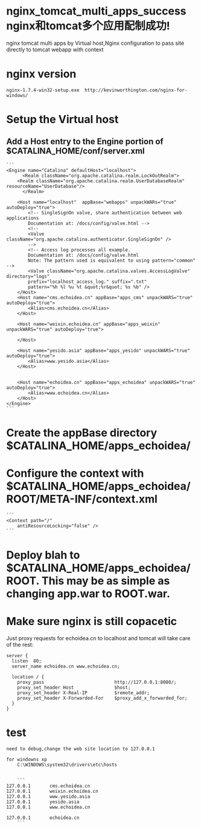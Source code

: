 nginx_tomcat_multi_apps_success nginx和tomcat多个应用配制成功!
===============================

nginx tomcat multi apps by  Virtual host,Nginx configuration to pass site directly to tomcat webapp with context



# nginx version
	nginx-1.7.4-win32-setup.exe  http://kevinworthington.com/nginx-for-windows/


# Setup the Virtual host
## Add a Host entry to the Engine portion of $CATALINA_HOME/conf/server.xml
	```
	<Engine name="Catalina" defaultHost="localhost">   
	      <Realm className="org.apache.catalina.realm.LockOutRealm">      
		<Realm className="org.apache.catalina.realm.UserDatabaseRealm"  resourceName="UserDatabase"/>
	      </Realm>

		<Host name="localhost"  appBase="webapps" unpackWARs="true" autoDeploy="true">
			<!-- SingleSignOn valve, share authentication between web applications
			Documentation at: /docs/config/valve.html -->
			<!--
			<Valve className="org.apache.catalina.authenticator.SingleSignOn" />
			-->
			<!-- Access log processes all example.
			Documentation at: /docs/config/valve.html
			Note: The pattern used is equivalent to using pattern="common" -->
			<Valve className="org.apache.catalina.valves.AccessLogValve" directory="logs"
			prefix="localhost_access_log." suffix=".txt"
			pattern="%h %l %u %t &quot;%r&quot; %s %b" />
		</Host>
		<Host name="cms.echoidea.cn" appBase="apps_cms" unpackWARS="true" autoDeploy="true">
			<Alias>cms.echoidea.cn</Alias>
		</Host>

		<Host name="weixin.echoidea.cn" appBase="apps_weixin" unpackWARS="true" autoDeploy="true">
			
		</Host>

		<Host name="yesido.asia" appBase="apps_yesido" unpackWARS="true" autoDeploy="true">
			<Alias>www.yesido.asia</Alias>
		</Host>


		<Host name="echoidea.cn" appBase="apps_echoidea" unpackWARS="true" autoDeploy="true">
			<Alias>www.echoidea.cn</Alias>
		</Host>
	</Engine>
	```


# Create the appBase directory $CATALINA_HOME/apps_echoidea/

# Configure the context with $CATALINA_HOME/apps_echoidea/ROOT/META-INF/context.xml
	```
	<Context path="/" 
	    antiResourceLocking="false" />
	```
# Deploy blah to $CATALINA_HOME/apps_echoidea/ROOT. This may be as simple as changing app.war to ROOT.war.

# Make sure nginx is still copacetic
Just proxy requests for echoidea.cn to localhost and tomcat will take care of the rest:
```
server {
  listen  80; 
  server_name echoidea.cn www.echoidea.cn;

  location / { 
    proxy_pass                          http://127.0.0.1:8080/;
    proxy_set_header Host               $host;
    proxy_set_header X-Real-IP          $remote_addr;  
    proxy_set_header X-Forwarded-For    $proxy_add_x_forwarded_for;
  }
}

```



# test
	need to debug,change the web site location to 127.0.0.1
	
	for windowns xp
		C:\WINDOWS\system32\drivers\etc\hosts
	
	
		```
	127.0.0.1       cms.echoidea.cn
	127.0.0.1       weixin.echoidea.cn
	127.0.0.1       www.yesido.asia
	127.0.0.1       yesido.asia
	127.0.0.1       www.echoidea.cn
	
	127.0.0.1       echoidea.cn	
		```
